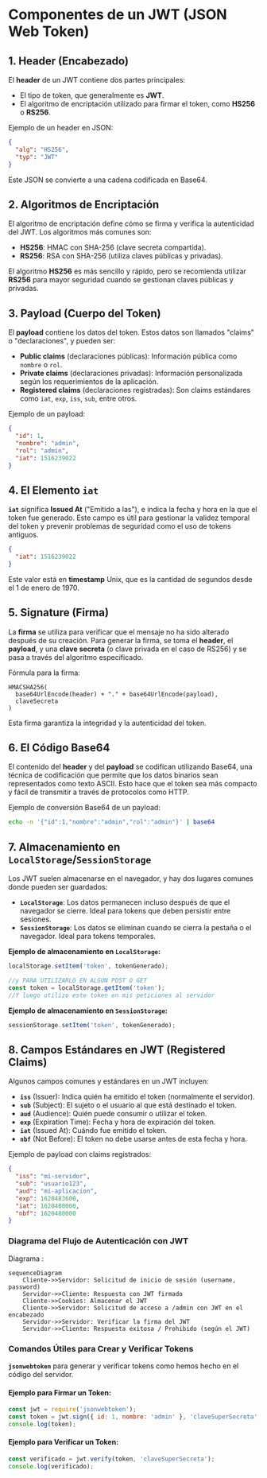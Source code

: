 
# Componentes de un JWT (JSON Web Token)

## 1. **Header (Encabezado)**

El **header** de un JWT contiene dos partes principales:
- El tipo de token, que generalmente es **JWT**.
- El algoritmo de encriptación utilizado para firmar el token, como **HS256** o **RS256**.

Ejemplo de un header en JSON:

```json
{
  "alg": "HS256",
  "typ": "JWT"
}
```

Este JSON se convierte a una cadena codificada en Base64.

## 2. **Algoritmos de Encriptación**

El algoritmo de encriptación define cómo se firma y verifica la autenticidad del JWT. Los algoritmos más comunes son:
- **HS256**: HMAC con SHA-256 (clave secreta compartida).
- **RS256**: RSA con SHA-256 (utiliza claves públicas y privadas).

El algoritmo **HS256** es más sencillo y rápido, pero se recomienda utilizar **RS256** para mayor seguridad cuando se gestionan claves públicas y privadas.

## 3. **Payload (Cuerpo del Token)**

El **payload** contiene los datos del token. Estos datos son llamados "claims" o "declaraciones", y pueden ser:
- **Public claims** (declaraciones públicas): Información pública como `nombre` o `rol`.
- **Private claims** (declaraciones privadas): Información personalizada según los requerimientos de la aplicación.
- **Registered claims** (declaraciones registradas): Son claims estándares como `iat`, `exp`, `iss`, `sub`, entre otros.

Ejemplo de un payload:

```json
{
  "id": 1,
  "nombre": "admin",
  "rol": "admin",
  "iat": 1516239022
}
```

## 4. **El Elemento `iat`**

**`iat`** significa **Issued At** ("Emitido a las"), e indica la fecha y hora en la que el token fue generado. Este campo es útil para gestionar la validez temporal del token y prevenir problemas de seguridad como el uso de tokens antiguos.

```json
{
  "iat": 1516239022
}
```

Este valor está en **timestamp** Unix, que es la cantidad de segundos desde el 1 de enero de 1970.

## 5. **Signature (Firma)**

La **firma** se utiliza para verificar que el mensaje no ha sido alterado después de su creación. Para generar la firma, se toma el **header**, el **payload**, y una **clave secreta** (o clave privada en el caso de RS256) y se pasa a través del algoritmo especificado.

Fórmula para la firma:

```
HMACSHA256(
  base64UrlEncode(header) + "." + base64UrlEncode(payload),
  claveSecreta
)
```

Esta firma garantiza la integridad y la autenticidad del token.

## 6. **El Código Base64**

El contenido del **header** y del **payload** se codifican utilizando Base64, una técnica de codificación que permite que los datos binarios sean representados como texto ASCII. Esto hace que el token sea más compacto y fácil de transmitir a través de protocolos como HTTP.

Ejemplo de conversión Base64 de un payload:

```bash
echo -n '{"id":1,"nombre":"admin","rol":"admin"}' | base64
```

## 7. **Almacenamiento en `LocalStorage`/`SessionStorage`**

Los JWT suelen almacenarse en el navegador, y hay dos lugares comunes donde pueden ser guardados:
- **`LocalStorage`**: Los datos permanecen incluso después de que el navegador se cierre. Ideal para tokens que deben persistir entre sesiones.
- **`SessionStorage`**: Los datos se eliminan cuando se cierra la pestaña o el navegador. Ideal para tokens temporales.

**Ejemplo de almacenamiento en `LocalStorage`:**

```javascript
localStorage.setItem('token', tokenGenerado);

//y PARA UTILIZARLO EN ALGUN POST O GET
const token = localStorage.getItem('token');
//Y luego utilizo este token en mis peticiones al servidor

```

**Ejemplo de almacenamiento en `SessionStorage`:**

```javascript
sessionStorage.setItem('token', tokenGenerado);
```

## 8. **Campos Estándares en JWT (Registered Claims)**

Algunos campos comunes y estándares en un JWT incluyen:

- **`iss`** (Issuer): Indica quién ha emitido el token (normalmente el servidor).
- **`sub`** (Subject): El sujeto o el usuario al que está destinado el token.
- **`aud`** (Audience): Quién puede consumir o utilizar el token.
- **`exp`** (Expiration Time): Fecha y hora de expiración del token.
- **`iat`** (Issued At): Cuándo fue emitido el token.
- **`nbf`** (Not Before): El token no debe usarse antes de esta fecha y hora.

Ejemplo de payload con claims registrados:

```json
{
  "iss": "mi-servidor",
  "sub": "usuario123",
  "aud": "mi-aplicacion",
  "exp": 1620483600,
  "iat": 1620480000,
  "nbf": 1620480000
}
```


### Diagrama del Flujo de Autenticación con JWT

Diagrama :

```mermaid
sequenceDiagram
    Cliente->>Servidor: Solicitud de inicio de sesión (username, password)
    Servidor->>Cliente: Respuesta con JWT firmado
    Cliente->>Cookies: Almacenar el JWT
    Cliente->>Servidor: Solicitud de acceso a /admin con JWT en el encabezado
    Servidor->>Servidor: Verificar la firma del JWT
    Servidor->>Cliente: Respuesta exitosa / Prohibido (según el JWT)
```

### Comandos Útiles para Crear y Verificar Tokens

**`jsonwebtoken`** para generar y verificar tokens como hemos hecho en el código del servidor.

#### Ejemplo para Firmar un Token:

```javascript
const jwt = require('jsonwebtoken');
const token = jwt.sign({ id: 1, nombre: 'admin' }, 'claveSuperSecreta', { expiresIn: '1h' });
console.log(token);
```

#### Ejemplo para Verificar un Token:

```javascript
const verificado = jwt.verify(token, 'claveSuperSecreta');
console.log(verificado);
```
